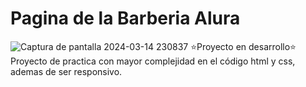 # Pagina de la Barberia Alura
![Captura de pantalla 2024-03-14 230837](https://github.com/Mariand5/barberia-alura/assets/118864547/f22a22e0-7157-464f-b830-edf32d5a7dd7)
:star:Proyecto en desarrollo:star:
Proyecto de practica con mayor complejidad en el código html y css, ademas de ser responsivo.
